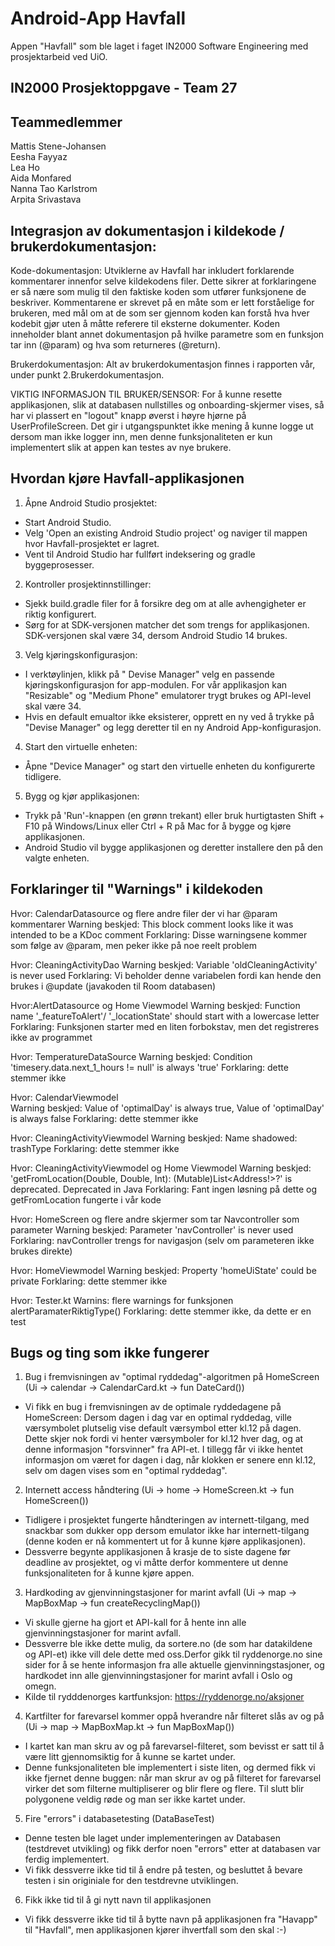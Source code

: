 # Android-App Havfall
Appen "Havfall" som ble laget i faget IN2000 Software Engineering med prosjektarbeid ved UiO. 


## IN2000 Prosjektoppgave - Team 27

## Teammedlemmer

Mattis Stene-Johansen\
Eesha Fayyaz \
Lea Ho\
Aida Monfared\
Nanna Tao Karlstrom\
Arpita Srivastava

## Integrasjon av dokumentasjon i kildekode / brukerdokumentasjon:

Kode-dokumentasjon: 
Utviklerne av Havfall har inkludert forklarende kommentarer innenfor selve kildekodens filer. Dette sikrer at forklaringene er så nære som mulig til den faktiske koden som utfører funksjonene de beskriver. Kommentarene er skrevet på en måte som er lett forståelige for brukeren, med mål om at de som ser gjennom koden kan forstå hva hver kodebit gjør uten å måtte referere til eksterne dokumenter. Koden inneholder blant annet dokumentasjon på hvilke parametre som en funksjon tar inn (@param) og hva som returneres (@return). 

Brukerdokumentasjon: 
Alt av brukerdokumentasjon finnes i rapporten vår, under punkt 2.Brukerdokumentasjon. 

VIKTIG INFORMASJON TIL BRUKER/SENSOR: 
For å kunne resette applikasjonen, slik at databasen nullstilles og onboarding-skjermer vises, så har vi plassert en "logout" knapp øverst i høyre hjørne
på UserProfileScreen. Det gir i utgangspunktet ikke mening å kunne logge ut dersom man ikke logger inn, men denne funksjonaliteten er kun implementert 
slik at appen kan testes av nye brukere. 


## Hvordan kjøre Havfall-applikasjonen 

1. Åpne Android Studio prosjektet:
- Start Android Studio.
- Velg 'Open an existing Android Studio project' og naviger til mappen hvor Havfall-prosjektet er lagret.
- Vent til Android Studio har fullført indeksering og gradle byggeprosesser.

2. Kontroller prosjektinnstillinger:
- Sjekk build.gradle filer for å forsikre deg om at alle avhengigheter er riktig konfigurert.
- Sørg for at SDK-versjonen matcher det som trengs for applikasjonen. SDK-versjonen skal være 34, dersom Android Studio 14 brukes. 

3. Velg kjøringskonfigurasjon:
- I verktøylinjen, klikk på " Devise Manager" velg en passende kjøringskonfigurasjon for app-modulen. For vår applikasjon kan "Resizable" og "Medium Phone"   emulatorer trygt brukes og API-level skal være 34. 
- Hvis en default emualtor ikke eksisterer, opprett en ny ved å trykke på "Devise Manager" og legg deretter til en ny Android App-konfigurasjon.

4. Start den virtuelle enheten:
- Åpne "Device Manager" og start den virtuelle enheten du konfigurerte tidligere.

5. Bygg og kjør applikasjonen:
- Trykk på 'Run'-knappen (en grønn trekant) eller bruk hurtigtasten Shift + F10 på Windows/Linux eller Ctrl + R på Mac for å bygge og kjøre applikasjonen.
- Android Studio vil bygge applikasjonen og deretter installere den på den valgte enheten.


## Forklaringer til "Warnings" i kildekoden 

Hvor: CalendarDatasource og flere andre filer der vi har @param kommentarer 
Warning beskjed: This block comment looks like it was intended to be a KDoc comment 
Forklaring: Disse warningsene kommer som følge av @param, men peker ikke på noe reelt problem 

Hvor: CleaningActivityDao 
Warning beskjed: Variable 'oldCleaningActivity' is never used 
Forklaring: Vi beholder denne variabelen fordi kan hende den brukes i @update (javakoden til Room databasen) 

Hvor:AlertDatasource og Home Viewmodel 
Warning beskjed: Function name '_featureToAlert'/ '_locationState' should start with a lowercase letter
Forklaring: Funksjonen starter med en liten forbokstav, men det registreres ikke av programmet 

Hvor: TemperatureDataSource
Warning beskjed: Condition 'timesery.data.next_1_hours != null' is always 'true'
Forklaring: dette stemmer ikke 

Hvor: CalendarViewmodel  
Warning beskjed: Value of 'optimalDay' is always true, Value of 'optimalDay' is always false
Forklaring: dette stemmer ikke 

Hvor: CleaningActivityViewmodel 
Warning beskjed: Name shadowed: trashType 
Forklaring: dette stemmer ikke 

Hvor: CleaningActivityViewmodel og Home Viewmodel 
Warning beskjed: 'getFromLocation(Double, Double, Int): (Mutable)List<Address!>?' is deprecated. Deprecated in Java 
Forklaring: Fant ingen løsning på dette og getFromLocation fungerte i vår kode

Hvor: HomeScreen og flere andre skjermer som tar Navcontroller som parameter 
Warning beskjed: Parameter 'navController' is never used 
Forklaring: navController trengs for navigasjon (selv om parameteren ikke brukes direkte) 

Hvor: HomeViewmodel 
Warning beskjed: Property 'homeUiState' could be private
Forklaring: dette stemmer ikke 

Hvor: Tester.kt
Warnins: flere warnings for funksjonen alertParamaterRiktigType()
Forklaring: dette stemmer ikke, da dette er en test 
 
 
## Bugs og ting som ikke fungerer 

1. Bug i fremvisningen av "optimal ryddedag"-algoritmen på HomeScreen (Ui -> calendar -> CalendarCard.kt -> fun DateCard())
- Vi fikk en bug i fremvisningen av de optimale ryddedagene på HomeScreen: Dersom dagen i dag var en optimal ryddedag, ville værsymbolet plutselig vise       default værsymbol etter kl.12 på dagen. Dette skjer nok fordi vi henter værsymboler for kl.12 hver dag, og at denne informasjon "forsvinner" fra API-et. I tillegg får vi ikke hentet informasjon om været for dagen i dag, når klokken er senere enn kl.12, selv om dagen vises som en "optimal ryddedag".

2. Internett access håndtering (Ui -> home -> HomeScreen.kt -> fun HomeScreen())
- Tidligere i prosjektet fungerte håndteringen av internett-tilgang, med snackbar som dukker opp dersom emulator ikke har internett-tilgang (denne koden     er nå kommentert ut for å kunne kjøre applikasjonen). 
- Dessverre begynte applikasjonen å krasje de to siste dagene før deadline av prosjektet, og vi måtte derfor kommentere ut denne funksjonaliteten for 
  å kunne kjøre appen. 

3. Hardkoding av gjenvinningstasjoner for marint avfall (Ui -> map -> MapBoxMap -> fun createRecyclingMap())
- Vi skulle gjerne ha gjort et API-kall for å hente inn alle gjenvinningstasjoner for marint avfall. 
- Dessverre ble ikke dette mulig, da sortere.no (de som har datakildene og API-et) ikke vill dele dette med oss.Derfor gikk til ryddenorge.no sine sider     for å se hente informasjon fra alle aktuelle gjenvinningstasjoner, og hardkodet inn alle gjenvinningstasjoner for marint avfall i Oslo og omegn.
- Kilde til rydddenorges kartfunksjon: https://ryddenorge.no/aksjoner

4. Kartfilter for farevarsel kommer oppå hverandre når filteret slås av og på (Ui -> map -> MapBoxMap.kt -> fun MapBoxMap())
- I kartet kan man skru av og på farevarsel-filteret, som bevisst er satt til å være litt gjennomsiktig for å kunne se kartet under. 
- Denne funksjonaliteten ble implementert i siste liten, og dermed fikk vi ikke fjernet denne buggen: når man skrur av og på filteret for farevarsel         virker det som filterne multipliserer og blir flere og flere. Til slutt blir polygonene veldig røde og man ser ikke kartet under. 

5. Fire "errors" i databasetesting (DataBaseTest) 
- Denne testen ble laget under implementeringen av Databasen (testdrevet utvikling) og fikk derfor noen "errors" etter at databasen var ferdig               implementert. 
- Vi fikk dessverre ikke tid til å endre på testen, og besluttet å bevare testen i sin originiale for den testdrevne utviklingen. 

6. Fikk ikke tid til å gi nytt navn til applikasjonen 
- Vi fikk dessverre ikke tid til å bytte navn på applikasjonen fra "Havapp" til "Havfall", men applikasjonen kjører ihvertfall som den skal :-) 
